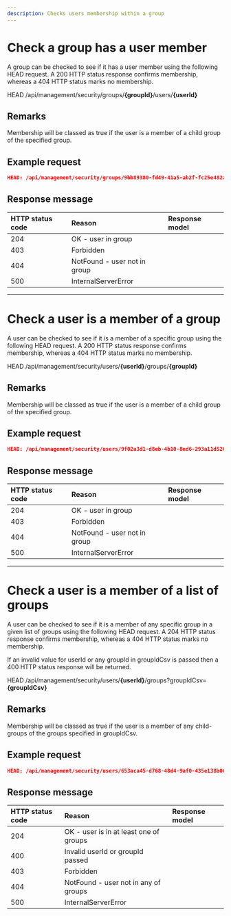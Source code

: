 ```yaml
---
description: Checks users membership within a group
---
```


# Check a group has a user member

A group can be checked to see if it has a user member using the following HEAD request. A 200 HTTP status response confirms membership, whereas a 404 HTTP status marks no membership.

<span class="label label--head">HEAD</span> /api/management/security/groups/**{groupId}**/users/**{userId}**

## Remarks

Membership will be classed as true if the user is a member of a child group of the specified group.

## Example request

```json
HEAD: /api/management/security/groups/9bb89380-fd49-41a5-ab2f-fc25e482a251/users/9f02a3d1-d8eb-4b10-8ed6-293a11d5201f
```

## Response message

| HTTP status code | Reason                       | Response model |
| :--------------- | :--------------------------- | :------------- |
| 204              | OK - user in group           |                |
| 403              | Forbidden                    |                |
| 404              | NotFound - user not in group |                |
| 500              | InternalServerError          |                |

---

# Check a user is a member of a group

A user can be checked to see if it is a member of a specific group using the following HEAD request. A 200 HTTP status response confirms membership, whereas a 404 HTTP status marks no membership.

<span class="label label--head">HEAD</span> /api/management/security/users/**{userId}**/groups/**{groupId}**

## Remarks

Membership will be classed as true if the user is a member of a child group of the specified group.

## Example request

```json
HEAD: /api/management/security/users/9f02a3d1-d8eb-4b10-8ed6-293a11d5201f/groups/9bb89380-fd49-41a5-ab2f-fc25e482a251
```

## Response message

| HTTP status code | Reason                       | Response model |
| :--------------- | :--------------------------- | :------------- |
| 204              | OK - user in group           |                |
| 403              | Forbidden                    |                |
| 404              | NotFound - user not in group |                |
| 500              | InternalServerError          |                |

---

# Check a user is a member of a list of groups

A user can be checked to see if it is a member of any specific group in a given list of groups using the following HEAD request. A 204 HTTP status response confirms membership, whereas a 404 HTTP status marks no membership.

If an invalid value for userId or any groupId in groupIdCsv is passed then a 400 HTTP status response will be returned.

<span class="label label--head">HEAD</span> /api/management/security/users/**{userId}**/groups?groupIdCsv=**{groupIdCsv}**

## Remarks

Membership will be classed as true if the user is a member of any child-groups of the groups specified in groupIdCsv.

## Example request

```json
HEAD: /api/management/security/users/653aca45-d768-48d4-9af0-435e138b063f/groups?groupIdCsv=0ccf6d37-56a2-4a0d-bda1-efc377369232,eee2ca1a-8736-48b7-a274-da6f35499e56,504f21d0-361c-4c56-a87c-25e24ea81dfc
```

## Response message

| HTTP status code | Reason                                 | Response model |
| :--------------- | :------------------------------------- | :------------- |
| 204              | OK - user is in at least one of groups |                |
| 400              | Invalid userId or groupId passed       |                |
| 403              | Forbidden                              |                |
| 404              | NotFound - user not in any of groups   |                |
| 500              | InternalServerError                    |                |
